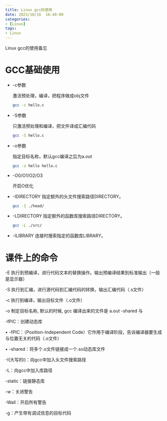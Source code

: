 ```yaml
---
title: Linux gcc的使用
date: 2023/10/16  16:40:00
categories:
- [Linux]
tags:
- Linux
---
```


Linux gcc的使用备忘

<!-- more -->
# GCC基础使用

- -c参数

  激活预处理，编译，把程序做成obj文件

  ```bash
  gcc -c hello.c
  ```

- -S参数

  只激活预处理和编译，把文件译成汇编代码

  ```bash
  gcc -S hello.c
  ```

- -o参数

  指定目标名称，默认gcc编译之后为a.out

  ```bash
  gcc -o hello hello.c
  ```

- -O0/O1/O2/O3

  开启O优化
  
- -IDIRECTORY	指定额外的头文件搜索路径DIRECTORY。

  ```bash
  gcc -I ./head/
  ```

  

- -LDIRECTORY	指定额外的函数库搜索路径DIRECTORY。

  ```bash
  gcc -L ./src/
  ```

  

- -lLIBRARY	连接时搜索指定的函数库LIBRARY。





# 课件上的命令

-E 执⾏到预编译，进⾏代码⽂本的替换操作。输出预编译结果到标准输出（⼀般是显示器）

 -S 执⾏到汇编，进⾏源代码到汇编代码的转换，输出汇编代码（.s⽂件）

 -c 执⾏到编译，输出⽬标⽂件（.o⽂件）

 -o 制定⽬标名称, 默认的时候, gcc 编译出来的⽂件是 a.out -shared 与 

-fPIC：创建动态库

 • -fPIC：（Position-Independent Code）它作⽤于编译阶段，告诉编译器要⽣成与位置⽆关的代码（.o⽂件）

 • -shared：将多个.o⽂件链接成⼀个.so动态库⽂件 

-I(⼤写的i)：向gcc中加⼊头⽂件搜索路径 

-L：向gcc中加⼊库路径

 -static：链接静态库 

-w：关闭警告

 -Wall：开启所有警告

 -g：产⽣带有调试信息的⽬标代码